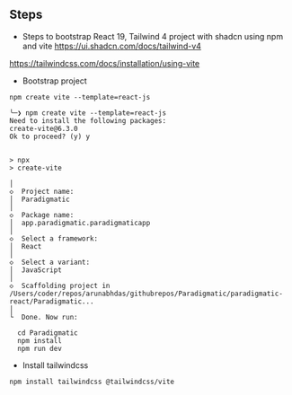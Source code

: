 
## Steps
- Steps to bootstrap React 19, Tailwind 4 project with shadcn using npm and vite
https://ui.shadcn.com/docs/tailwind-v4

https://tailwindcss.com/docs/installation/using-vite

- Bootstrap project
```
npm create vite --template=react-js
```


```
╰─❯ npm create vite --template=react-js 
Need to install the following packages:
create-vite@6.3.0
Ok to proceed? (y) y


> npx
> create-vite

│
◇  Project name:
│  Paradigmatic
│
◇  Package name:
│  app.paradigmatic.paradigmaticapp
│
◇  Select a framework:
│  React
│
◇  Select a variant:
│  JavaScript
│
◇  Scaffolding project in /Users/coder/repos/arunabhdas/githubrepos/Paradigmatic/paradigmatic-react/Paradigmatic...
│
└  Done. Now run:

  cd Paradigmatic
  npm install
  npm run dev
  ```


- Install tailwindcss

```
npm install tailwindcss @tailwindcss/vite
```

